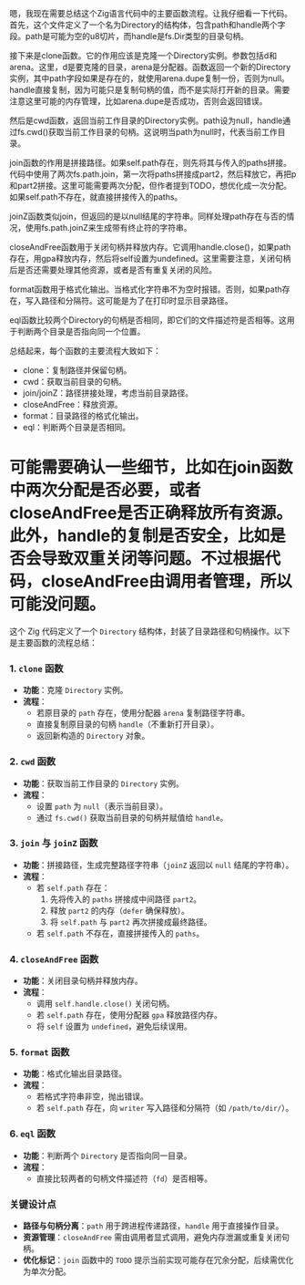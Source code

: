 嗯，我现在需要总结这个Zig语言代码中的主要函数流程。让我仔细看一下代码。首先，这个文件定义了一个名为Directory的结构体，包含path和handle两个字段。path是可能为空的u8切片，而handle是fs.Dir类型的目录句柄。

接下来是clone函数。它的作用应该是克隆一个Directory实例。参数包括d和arena。这里，d是要克隆的目录，arena是分配器。函数返回一个新的Directory实例，其中path字段如果是存在的，就使用arena.dupe复制一份，否则为null。handle直接复制，因为可能只是复制句柄的值，而不是实际打开新的目录。需要注意这里可能的内存管理，比如arena.dupe是否成功，否则会返回错误。

然后是cwd函数，返回当前工作目录的Directory实例。path设为null，handle通过fs.cwd()获取当前工作目录的句柄。这说明当path为null时，代表当前工作目录。

join函数的作用是拼接路径。如果self.path存在，则先将其与传入的paths拼接。代码中使用了两次fs.path.join，第一次将paths拼接成part2，然后释放它，再把p和part2拼接。这里可能需要两次分配，但作者提到TODO，想优化成一次分配。如果self.path不存在，就直接拼接传入的paths。

joinZ函数类似join，但返回的是以null结尾的字符串。同样处理path存在与否的情况，使用fs.path.joinZ来生成带有终止符的字符串。

closeAndFree函数用于关闭句柄并释放内存。它调用handle.close()，如果path存在，用gpa释放内存，然后将self设置为undefined。这里需要注意，关闭句柄后是否还需要处理其他资源，或者是否有重复关闭的风险。

format函数用于格式化输出。当格式化字符串不为空时报错。否则，如果path存在，写入路径和分隔符。这可能是为了在打印时显示目录路径。

eql函数比较两个Directory的句柄是否相同，即它们的文件描述符是否相等。这用于判断两个目录是否指向同一个位置。

总结起来，每个函数的主要流程大致如下：

- clone：复制路径并保留句柄。
- cwd：获取当前目录的句柄。
- join/joinZ：路径拼接处理，考虑当前目录路径。
- closeAndFree：释放资源。
- format：目录路径的格式化输出。
- eql：判断两个目录是否相同。

可能需要确认一些细节，比如在join函数中两次分配是否必要，或者closeAndFree是否正确释放所有资源。此外，handle的复制是否安全，比如是否会导致双重关闭等问题。不过根据代码，closeAndFree由调用者管理，所以可能没问题。
================================================
这个 Zig 代码定义了一个 `Directory` 结构体，封装了目录路径和句柄操作。以下是主要函数的流程总结：

### 1. **`clone` 函数**
- **功能**：克隆 `Directory` 实例。
- **流程**：
  - 若原目录的 `path` 存在，使用分配器 `arena` 复制路径字符串。
  - 直接复制原目录的句柄 `handle`（不重新打开目录）。
  - 返回新构造的 `Directory` 对象。

### 2. **`cwd` 函数**
- **功能**：获取当前工作目录的 `Directory` 实例。
- **流程**：
  - 设置 `path` 为 `null`（表示当前目录）。
  - 通过 `fs.cwd()` 获取当前目录的句柄并赋值给 `handle`。

### 3. **`join` 与 `joinZ` 函数**
- **功能**：拼接路径，生成完整路径字符串（`joinZ` 返回以 `null` 结尾的字符串）。
- **流程**：
  - 若 `self.path` 存在：
    1. 先将传入的 `paths` 拼接成中间路径 `part2`。
    2. 释放 `part2` 的内存（`defer` 确保释放）。
    3. 将 `self.path` 与 `part2` 再次拼接成最终路径。
  - 若 `self.path` 不存在，直接拼接传入的 `paths`。

### 4. **`closeAndFree` 函数**
- **功能**：关闭目录句柄并释放内存。
- **流程**：
  - 调用 `self.handle.close()` 关闭句柄。
  - 若 `self.path` 存在，使用分配器 `gpa` 释放路径内存。
  - 将 `self` 设置为 `undefined`，避免后续误用。

### 5. **`format` 函数**
- **功能**：格式化输出目录路径。
- **流程**：
  - 若格式字符串非空，抛出错误。
  - 若 `self.path` 存在，向 `writer` 写入路径和分隔符（如 `/path/to/dir/`）。

### 6. **`eql` 函数**
- **功能**：判断两个 `Directory` 是否指向同一目录。
- **流程**：
  - 直接比较两者的句柄文件描述符（`fd`）是否相等。

### 关键设计点
- **路径与句柄分离**：`path` 用于跨进程传递路径，`handle` 用于直接操作目录。
- **资源管理**：`closeAndFree` 需由调用者显式调用，避免内存泄漏或重复关闭句柄。
- **优化标记**：`join` 函数中的 `TODO` 提示当前实现可能存在冗余分配，后续需优化为单次分配。